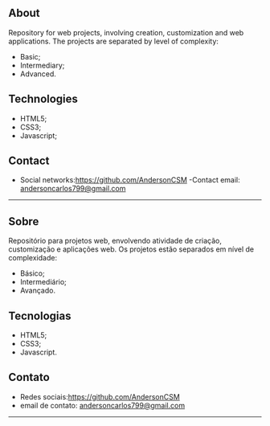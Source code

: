 ## About
Repository for web projects, involving creation, customization and web applications.
The projects are separated by level of complexity:
- Basic;
- Intermediary;
- Advanced.

## Technologies
- HTML5;
- CSS3;
- Javascript;

## Contact
- Social networks:https://github.com/AndersonCSM
-Contact email: andersoncarlos799@gmail.com

---
## Sobre
Repositório para projetos web, envolvendo atividade de criação, customização e aplicações web.
Os projetos estão separados em nível de complexidade:
- Básico;
- Intermediário;
- Avançado.

## Tecnologias
- HTML5;
- CSS3;
- Javascript.

## Contato
- Redes sociais:https://github.com/AndersonCSM
- email de contato: andersoncarlos799@gmail.com

---
